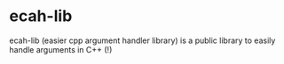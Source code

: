 # ecah-lib
ecah-lib (easier cpp argument handler library) is a public library to easily handle arguments in C++ (!)
